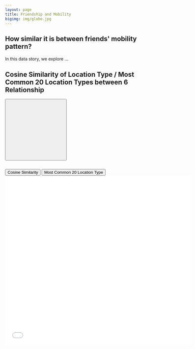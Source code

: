 ```yaml
---
layout: page
title: Friendship and Mobility
bigimg: img/globe.jpg
---
```

## How similar it is between friends' mobility pattern?
#### 

In this data story, we explore ...

## Cosine Similarity of Location Type / Most Common 20 Location Types between 6 Relationship
<button style="height:200px;width:200px"></button>

<div class="row">
  <div class="col-sm"></div>
  <div class="col-sm">
    <div class="btn-group" role="group" aria-label="Basic example" style="margin-top: 2em;">
      <button type="button" id="redmeat" class="btn btn-outline-dark active" onclick="cosineSimilarity()">Cosine Similarity</button>
      <button type="button" id="whitemeat" class="btn btn-outline-dark" onclick="mostCommon()">Most Common 20 Location Type</button>
    </div>
  </div>
  <div class="col-sm"></div>
</div>

<iframe id='cosine-similarity' frameborder="no" border="0" marginwidth="0" marginheight="0" width="120%" height="550" src="plot/6_relationship_cosine_similarity_2.html"></iframe>

<script>

function cosineSimilarity(){
var iframe = document.getElementById("cosine-similarity");
iframe.src = "plot/6_relationship_cosine_similarity_2.html"
}
function mostCommon(){
var iframe = document.getElementById("cosine-similarity");
iframe.src = "plot/6_relationship_most_common_2.html"
}
